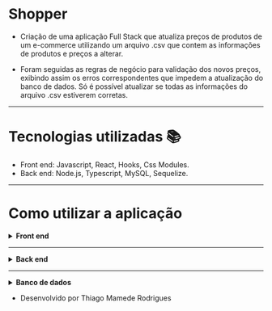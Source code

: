 # Shopper

- Criação de uma aplicação Full Stack que atualiza preços de produtos de um e-commerce utilizando um arquivo .csv que contem as informações de produtos e preços a alterar.

- Foram seguidas as regras de negócio para validação dos novos preços, exibindo assim os erros correspondentes que impedem a atualização do banco de dados. Só é possível atualizar se todas as informações do arquivo .csv estiverem corretas.

---

# Tecnologias utilizadas :books:

- Front end: Javascript, React, Hooks, Css Modules.
- Back end: Node.js, Typescript, MySQL, Sequelize.

---

# Como utilizar a aplicação

<details>
  <summary><strong> Front end </strong></summary><br>

  - Após clonar o repositório, acesse a pasta `/shopper/frontend`.
  - Digite o comando `npm install` no terminal.
  - Em seguida digite o comando `npm start`.
  - A aplicação irá rodar no endereço `http://localhost:3000/products`.
</details>

---

<details>
  <summary><strong> Back end </strong></summary><br>

  - Após clonar o repositório e acesse a pasta `/shopper/backend`.
  - Digite o comando `npm install` no terminal.
  - Em seguida digitar o comando `npm run dev`.
</details>

---

<details>
  <summary><strong> Banco de dados </strong></summary><br>

  - Após clonar o repositório e acesse a pasta `/shopper/backend`.
  - Digite o comando `npm install` no terminal.
  - Em seguida digitar o comando `npm run dev`.
</details>

- Desenvolvido por Thiago Mamede Rodrigues


